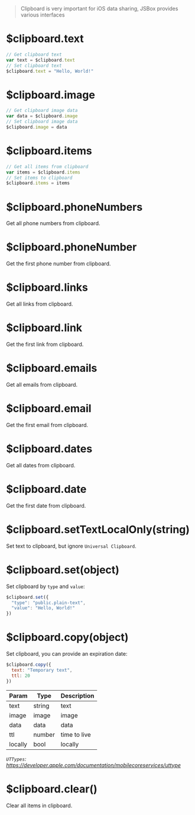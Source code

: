> Clipboard is very important for iOS data sharing, JSBox provides various interfaces

# $clipboard.text

```js
// Get clipboard text
var text = $clipboard.text
// Set clipboard text
$clipboard.text = "Hello, World!"
```

# $clipboard.image

```js
// Get clipboard image data
var data = $clipboard.image
// Set clipboard image data
$clipboard.image = data
```

# $clipboard.items

```js
// Get all items from clipboard
var items = $clipboard.items
// Set items to clipboard
$clipboard.items = items
```

# $clipboard.phoneNumbers

Get all phone numbers from clipboard.

# $clipboard.phoneNumber

Get the first phone number from clipboard.

# $clipboard.links

Get all links from clipboard.

# $clipboard.link

Get the first link from clipboard.

# $clipboard.emails

Get all emails from clipboard.

# $clipboard.email

Get the first email from clipboard.

# $clipboard.dates

Get all dates from clipboard.

# $clipboard.date

Get the first date from clipboard.

# $clipboard.setTextLocalOnly(string)

Set text to clipboard, but ignore `Universal Clipboard`.

# $clipboard.set(object)

Set clipboard by `type` and `value`:

```js
$clipboard.set({
  "type": "public.plain-text",
  "value": "Hello, World!"
})
```

# $clipboard.copy(object)

Set clipboard, you can provide an expiration date:

```js
$clipboard.copy({
  text: "Temporary text",
  ttl: 20
})
```

Param | Type | Description
---|---|---
text | string | text
image | image | image
data | data | data
ttl | number | time to live
locally | bool | locally

*`UTTypes`: https://developer.apple.com/documentation/mobilecoreservices/uttype*

# $clipboard.clear()

Clear all items in clipboard.